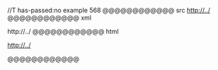 //T has-passed:no
example 568
@@@@@@@@@@@@ src
<http://../>
@@@@@@@@@@@@ xml
<?xml version="1.0" encoding="UTF-8"?>
<!DOCTYPE document SYSTEM "CommonMark.dtd">
<document xmlns="http://commonmark.org/xml/1.0">
  <paragraph>
    <link destination="http://../" title="">
      <text>http://../</text>
    </link>
  </paragraph>
</document>
@@@@@@@@@@@@ html
<p><a href="http://../">http://../</a></p>
@@@@@@@@@@@@
